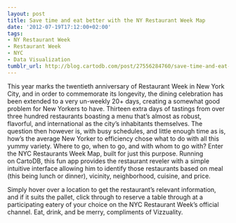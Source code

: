 ```yaml
---
layout: post
title: Save time and eat better with the NY Restaurant Week Map
date: '2012-07-19T17:12:00+02:00'
tags:
- NY Restaurant Week
- Restaurant Week
- NYC
- Data Visualization
tumblr_url: http://blog.cartodb.com/post/27556284760/save-time-and-eat-better-with-the-ny-restaurant-week
---
```

This year marks the twentieth anniversary of Restaurant Week in New York City, and in order to commemorate its longevity, the dining celebration has been extended to a very un-weekly 20+ days, creating a somewhat good problem for New Yorkers to have.
Thirteen extra days of tastings from over three hundred restaurants boasting a menu that’s almost as robust, flavorful, and international as the city’s inhabitants themselves.
The question then however is, with busy schedules, and little enough time as is, how’s the average New Yorker to efficiency chose what to do with all this yummy variety. Where to go, when to go, and with whom to go with?
Enter the NYC Restaurants Week Map, built for just this purpose. Running on CartoDB, this fun app provides the restaurant reveler with a simple intuitive interface allowing him to identify those restaurants based on meal (this being lunch or dinner), vicinity, neighborhood, cuisine, and price.

Simply hover over a location to get the restaurant’s relevant information, and if it suits the pallet, click through to reserve a table through at a participating eatery of your choice on the NYC Restaurant Week’s official channel.
Eat, drink, and be merry, compliments of Vizzuality. 
